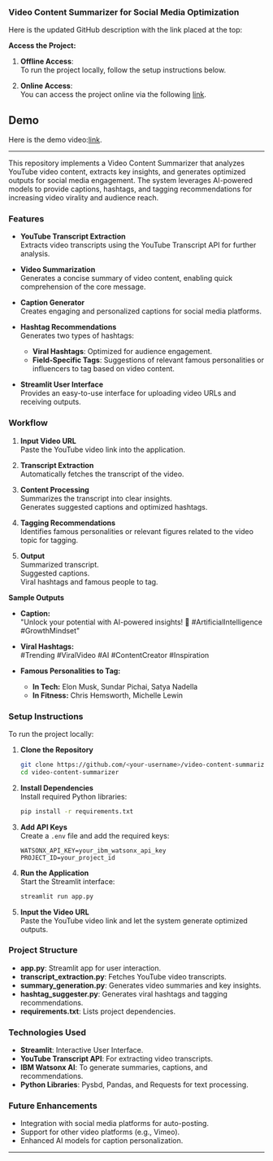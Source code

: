 ### **Video Content Summarizer for Social Media Optimization**  

Here is the updated GitHub description with the link placed at the top:

**Access the Project:**

1. **Offline Access**:  
   To run the project locally, follow the setup instructions below.
   
3. **Online Access**:  
   You can access the project online via the following [link](https://video-content-summarizer-wjrvaipdu8jc9v4zzgc4so.streamlit.app/).
## Demo

Here is the demo video:[link](https://video-content-summarizer-wjrvaipdu8jc9v4zzgc4so.streamlit.app/).




---

This repository implements a Video Content Summarizer that analyzes YouTube video content, extracts key insights, and generates optimized outputs for social media engagement. The system leverages AI-powered models to provide captions, hashtags, and tagging recommendations for increasing video virality and audience reach.

### Features

- **YouTube Transcript Extraction**  
  Extracts video transcripts using the YouTube Transcript API for further analysis.

- **Video Summarization**  
  Generates a concise summary of video content, enabling quick comprehension of the core message.

- **Caption Generator**  
  Creates engaging and personalized captions for social media platforms.

- **Hashtag Recommendations**  
  Generates two types of hashtags:
  - **Viral Hashtags**: Optimized for audience engagement.
  - **Field-Specific Tags**: Suggestions of relevant famous personalities or influencers to tag based on video content.

- **Streamlit User Interface**  
  Provides an easy-to-use interface for uploading video URLs and receiving outputs.

### Workflow

1. **Input Video URL**  
   Paste the YouTube video link into the application.

2. **Transcript Extraction**  
   Automatically fetches the transcript of the video.

3. **Content Processing**  
   Summarizes the transcript into clear insights.  
   Generates suggested captions and optimized hashtags.

4. **Tagging Recommendations**  
   Identifies famous personalities or relevant figures related to the video topic for tagging.

5. **Output**  
   Summarized transcript.  
   Suggested captions.  
   Viral hashtags and famous people to tag.

**Sample Outputs**

- **Caption:**  
  "Unlock your potential with AI-powered insights! 🚀 #ArtificialIntelligence #GrowthMindset"

- **Viral Hashtags:**  
  #Trending #ViralVideo #AI #ContentCreator #Inspiration

- **Famous Personalities to Tag:**  
  - **In Tech:** Elon Musk, Sundar Pichai, Satya Nadella  
  - **In Fitness:** Chris Hemsworth, Michelle Lewin

### Setup Instructions

To run the project locally:

1. **Clone the Repository**

   ```bash
   git clone https://github.com/<your-username>/video-content-summarizer.git  
   cd video-content-summarizer  
   ```

2. **Install Dependencies**  
   Install required Python libraries:

   ```bash
   pip install -r requirements.txt  
   ```

3. **Add API Keys**  
   Create a `.env` file and add the required keys:

   ```plaintext
   WATSONX_API_KEY=your_ibm_watsonx_api_key  
   PROJECT_ID=your_project_id  
   ```

4. **Run the Application**  
   Start the Streamlit interface:

   ```bash
   streamlit run app.py  
   ```

5. **Input the Video URL**  
   Paste the YouTube video link and let the system generate optimized outputs.

### Project Structure

- **app.py**: Streamlit app for user interaction.
- **transcript_extraction.py**: Fetches YouTube video transcripts.
- **summary_generation.py**: Generates video summaries and key insights.
- **hashtag_suggester.py**: Generates viral hashtags and tagging recommendations.
- **requirements.txt**: Lists project dependencies.

### Technologies Used

- **Streamlit**: Interactive User Interface.
- **YouTube Transcript API**: For extracting video transcripts.
- **IBM Watsonx AI**: To generate summaries, captions, and recommendations.
- **Python Libraries**: Pysbd, Pandas, and Requests for text processing.

### Future Enhancements

- Integration with social media platforms for auto-posting.
- Support for other video platforms (e.g., Vimeo).
- Enhanced AI models for caption personalization.

---
